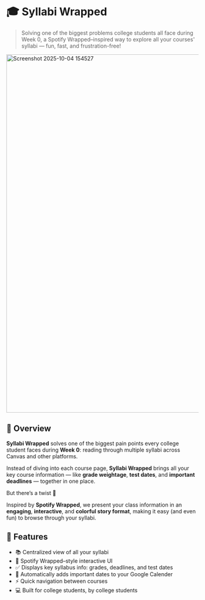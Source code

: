# 🎓 Syllabi Wrapped

> Solving one of the biggest problems college students all face during Week 0, a Spotify Wrapped–inspired way to explore all your courses' syllabi — fun, fast, and frustration-free!
<img width="1844" height="939" alt="Screenshot 2025-10-04 154527" src="https://github.com/user-attachments/assets/614921db-cc0f-4f0c-a010-4bc7c4cccf06" />

## 🌟 Overview

**Syllabi Wrapped** solves one of the biggest pain points every college student faces during **Week 0**: reading through multiple syllabi across Canvas and other platforms.

Instead of diving into each course page, **Syllabi Wrapped** brings all your key course information — like **grade weightage**, **test dates**, and **important deadlines** — together in one place.

But there’s a twist 👀

Inspired by **Spotify Wrapped**, we present your class information in an **engaging**, **interactive**, and **colorful story format**, making it easy (and even fun) to browse through your syllabi.

## 🚀 Features

- 📚 Centralized view of all your syllabi  
- 🎨 Spotify Wrapped–style interactive UI
- ✅ Displays key syllabus info: grades, deadlines, and test dates
- 📅 Automatically adds important dates to your Google Calender
- ⚡ Quick navigation between courses  
- 💻 Built for college students, by college students
